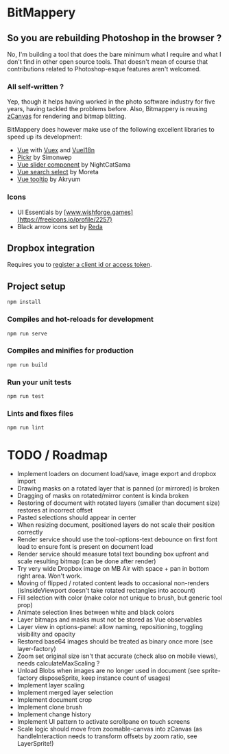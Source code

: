 # BitMappery

## So you are rebuilding Photoshop in the browser ?

No, I'm building a tool that does the bare minimum what I require and what I don't
find in other open source tools. That doesn't mean of course that contributions
related to Photoshop-esque features aren't welcomed.

### All self-written ?

Yep, though it helps having worked in the photo software industry for five years, having
tackled the problems before. Also, Bitmappery is reusing [zCanvas](https://github.com/igorski/zCanvas)
for rendering and bitmap blitting.

BitMappery does however make use of the following excellent libraries to speed up its development:

 * [Vue](https://github.com/vuejs/vue) with [Vuex](https://github.com/vuejs/vuex) and [VueI18n](https://github.com/kazupon/vue-i18n)
 * [Pickr](https://github.com/Simonwep/pickr) by Simonwep
 * [Vue slider component](https://github.com/NightCatSama/vue-slider-component) by NightCatSama
 * [Vue search select](https://github.com/moreta/vue-search-select#readme) by Moreta
 * [Vue tooltip](https://github.com/Akryum/v-tooltip) by Akryum

### Icons

* UI Essentials by [www.wishforge.games](https://freeicons.io/profile/2257)
* Black arrow icons set by [Reda](https://freeicons.io/profile/6156)

## Dropbox integration

Requires you to [register a client id or access token](https://www.dropbox.com/developers/apps).

## Project setup
```
npm install
```

### Compiles and hot-reloads for development
```
npm run serve
```

### Compiles and minifies for production
```
npm run build
```

### Run your unit tests
```
npm run test
```

### Lints and fixes files
```
npm run lint
```

# TODO / Roadmap

* Implement loaders on document load/save, image export and dropbox import
* Drawing masks on a rotated layer that is panned (or mirrored) is broken
* Dragging of masks on rotated/mirror content is kinda broken
* Restoring of document with rotated layers (smaller than document size) restores at incorrect offset
* Pasted selections should appear in center
* When resizing document, positioned layers do not scale their position correctly
* Render service should use the tool-options-text debounce on first font load to ensure font is present on document load
* Render service should measure total text bounding box upfront and scale resulting bitmap (can be done after render)
* Try very wide Dropbox image on MB Air with space + pan in bottom right area. Won't work.
* Moving of flipped / rotated content leads to occasional non-renders (isInsideViewport doesn't take rotated rectangles into account)
* Fill selection with color (make color not unique to brush, but generic tool prop)
* Animate selection lines between white and black colors
* Layer bitmaps and masks must not be stored as Vue observables
* Layer view in options-panel: allow naming, repositioning, toggling visibility and opacity
* Restored base64 images should be treated as binary once more (see layer-factory)
* Zoom set original size isn't that accurate (check also on mobile views), needs calculateMaxScaling ?
* Unload Blobs when images are no longer used in document (see sprite-factory disposeSprite, keep instance count of usages)
* Implement layer scaling
* Implement merged layer selection
* Implement document crop
* Implement clone brush
* Implement change history
* Implement UI pattern to activate scrollpane on touch screens
* Scale logic should move from zoomable-canvas into zCanvas (as handleInteraction needs to transform offsets by zoom ratio, see LayerSprite!)
